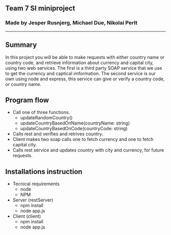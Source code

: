 ## Team 7 SI miniproject
### Made by Jesper Rusnjerg, Michael Due, Nikolai Perlt
----------

## Summary
In this project you will be able to make requests with either country name or country code, and retrieve information about currency and capital city, using two web services. The first is a third party SOAP service that we use to get the currency and captical imformation. The second service is our own using node and express, this service can give or verify a country code, or country name. 

## Program flow
* Call one of three functions.
   - updateRandomCountry()     
   - updateCountryBasedOnName(countryName: string)     
   - updateCountryBasedOnCode(countryCode: string)
* Calls rest and verifies and retrives country.
* Client makes two soap calls one to fetch currency and one to fetch capital city.
* Calls rest service and updates country with city and currency, for future requests.

## Installations instruction
* Tecnical requirements
  - node
  - NPM    
* Server (restServer)
  - npm install 
  - node app.js 
* Client (client)
  - npm install 
  - node app.js



